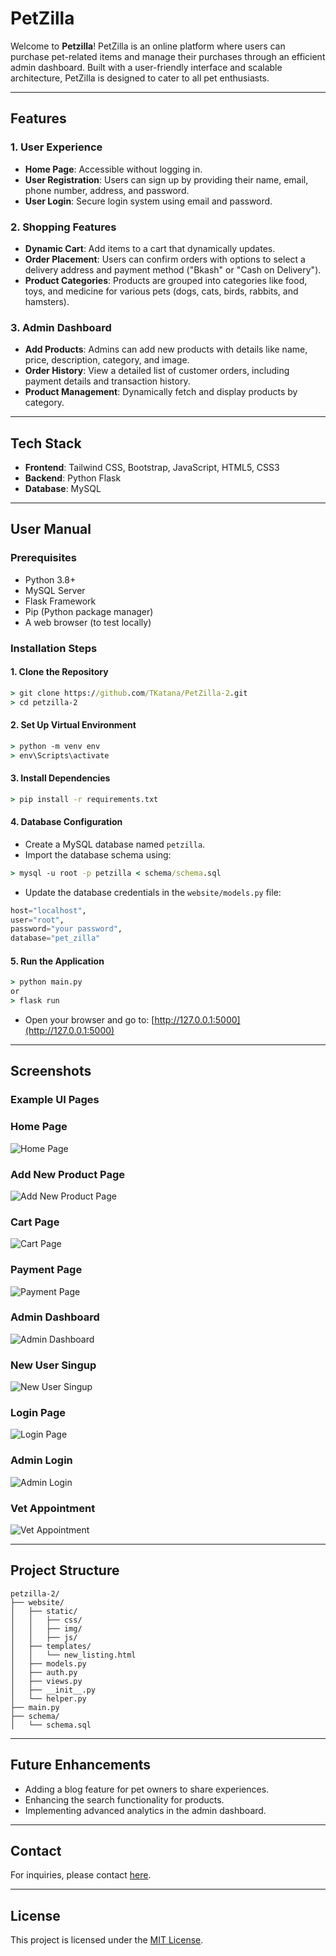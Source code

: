 # PetZilla

Welcome to **Petzilla**! PetZilla is an online platform where users can purchase pet-related items and manage their purchases through an efficient admin dashboard. Built with a user-friendly interface and scalable architecture, PetZilla is designed to cater to all pet enthusiasts.

---

## Features

### 1. **User Experience**
- **Home Page**: Accessible without logging in.
- **User Registration**: Users can sign up by providing their name, email, phone number, address, and password.
- **User Login**: Secure login system using email and password.

### 2. **Shopping Features**
- **Dynamic Cart**: Add items to a cart that dynamically updates.
- **Order Placement**: Users can confirm orders with options to select a delivery address and payment method ("Bkash" or "Cash on Delivery").
- **Product Categories**: Products are grouped into categories like food, toys, and medicine for various pets (dogs, cats, birds, rabbits, and hamsters).

### 3. **Admin Dashboard**
- **Add Products**: Admins can add new products with details like name, price, description, category, and image.
- **Order History**: View a detailed list of customer orders, including payment details and transaction history.
- **Product Management**: Dynamically fetch and display products by category.

---

## Tech Stack
- **Frontend**: Tailwind CSS, Bootstrap, JavaScript, HTML5, CSS3
- **Backend**: Python Flask
- **Database**: MySQL

---

## User Manual

### Prerequisites
- Python 3.8+
- MySQL Server
- Flask Framework
- Pip (Python package manager)
- A web browser (to test locally)

### Installation Steps

#### 1. **Clone the Repository**
```cmd
> git clone https://github.com/TKatana/PetZilla-2.git
> cd petzilla-2
```

#### 2. **Set Up Virtual Environment**
```cmd
> python -m venv env
> env\Scripts\activate
```

#### 3. **Install Dependencies**
```cmd
> pip install -r requirements.txt
```

#### 4. **Database Configuration**
- Create a MySQL database named `petzilla`.
- Import the database schema using:
```cmd
> mysql -u root -p petzilla < schema/schema.sql
```
- Update the database credentials in the `website/models.py` file:
```python
host="localhost",
user="root",
password="your password",
database="pet_zilla"
```

#### 5. **Run the Application**
```cmd
> python main.py
or
> flask run
```
- Open your browser and go to: [http://127.0.0.1:5000](http://127.0.0.1:5000)

---

## Screenshots
### Example UI Pages
### Home Page
![Home Page](https://i.ibb.co.com/JkY3fcD/Screenshot-2024-12-19-213217.png)

### Add New Product Page
![Add New Product Page](https://i.ibb.co.com/0hnbyB5/Screenshot-2024-12-19-213644-Copy.png)

### Cart Page
![Cart Page](https://i.ibb.co.com/RNBSXmt/image.png)

### Payment Page
![Payment Page](https://i.ibb.co.com/g4xGZjt/Screenshot-2024-12-21-014025.png)
### Admin Dashboard
![Admin Dashboard](https://i.ibb.co.com/XYJyj60/Screenshot-2024-12-19-213631.png)

### New User Singup
![New User Singup](#######)

### Login Page
![Login Page](https://i.ibb.co.com/gyPHmyY/Screenshot-2024-12-19-213507.png)

### Admin Login
![Admin Login](https://i.ibb.co.com/mTJnKJj/Screenshot-2024-12-19-213544.png)

### Vet Appointment
![Vet Appointment](https://i.ibb.co.com/zN6g4d6/image.png)


---

## Project Structure
```
petzilla-2/
├── website/
│   ├── static/
│   │   ├── css/
│   │   ├── img/
│   │   ├── js/
│   ├── templates/
│   │   └── new_listing.html
│   ├── models.py
│   ├── auth.py
│   ├── views.py
│   ├── __init__.py
│   └── helper.py
├── main.py
├── schema/
│   └── schema.sql
```

---

## Future Enhancements
- Adding a blog feature for pet owners to share experiences.
- Enhancing the search functionality for products.
- Implementing advanced analytics in the admin dashboard.

---

## Contact
For inquiries, please contact [here](mailto:srk@khan.com).

---

## License
This project is licensed under the [MIT License](LICENSE).

